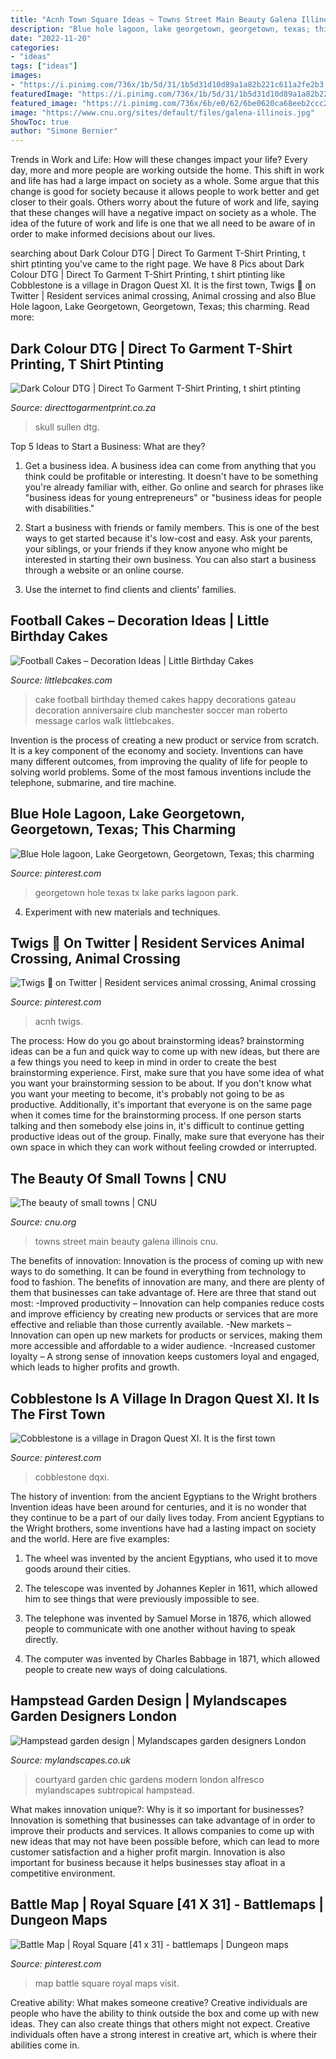```yaml
---
title: "Acnh Town Square Ideas ~ Towns Street Main Beauty Galena Illinois Cnu"
description: "Blue hole lagoon, lake georgetown, georgetown, texas; this charming"
date: "2022-11-20"
categories:
- "ideas"
tags: ["ideas"]
images:
- "https://i.pinimg.com/736x/1b/5d/31/1b5d31d10d89a1a82b221c611a2fe2b3.jpg"
featuredImage: "https://i.pinimg.com/736x/1b/5d/31/1b5d31d10d89a1a82b221c611a2fe2b3.jpg"
featured_image: "https://i.pinimg.com/736x/6b/e0/62/6be0620ca68eeb2ccc22b19accb01c73.jpg"
image: "https://www.cnu.org/sites/default/files/galena-illinois.jpg"
ShowToc: true
author: "Simone Bernier"
---
```



Trends in Work and Life: How will these changes impact your life?
Every day, more and more people are working outside the home. This shift in work and life has had a large impact on society as a whole. Some argue that this change is good for society because it allows people to work better and get closer to their goals. Others worry about the future of work and life, saying that these changes will have a negative impact on society as a whole. The idea of the future of work and life is one that we all need to be aware of in order to make informed decisions about our lives.

	

		
searching about Dark Colour DTG | Direct To Garment T-Shirt Printing, t shirt ptinting you've came to the right page. We have 8 Pics about Dark Colour DTG | Direct To Garment T-Shirt Printing, t shirt ptinting like Cobblestone is a village in Dragon Quest XI. It is the first town, Twigs 🌿 on Twitter | Resident services animal crossing, Animal crossing and also Blue Hole lagoon, Lake Georgetown, Georgetown, Texas; this charming. Read more:
		
    
## Dark Colour DTG | Direct To Garment T-Shirt Printing, T Shirt Ptinting

<img loading=lazy src="https://directtogarmentprint.co.za/wp-content/uploads/2017/12/direct-to-garment-51-768x960.jpg" onerror="this.onerror=null;this.src='https://tse2.mm.bing.net/th?id=OIP.5Pf8y-ugcvTWwASmSqWn8QHaJQ&amp;pid=15.1';" alt="Dark Colour DTG | Direct To Garment T-Shirt Printing, t shirt ptinting">

_Source: directtogarmentprint.co.za_

>skull sullen dtg. 

	

Top 5 Ideas to Start a Business: What are they?
1. Get a business idea. A business idea can come from anything that you think could be profitable or interesting. It doesn't have to be something you're already familiar with, either. Go online and search for phrases like "business ideas for young entrepreneurs" or "business ideas for people with disabilities."
2. Start a business with friends or family members. This is one of the best ways to get started because it's low-cost and easy. Ask your parents, your siblings, or your friends if they know anyone who might be interested in starting their own business. You can also start a business through a website or an online course.

3. Use the internet to find clients and clients' families.

    
## Football Cakes – Decoration Ideas | Little Birthday Cakes

<img loading=lazy src="http://www.littlebcakes.com/wp-content/uploads/2013/08/Football-Cake-Decorations.jpg" onerror="this.onerror=null;this.src='https://tse4.mm.bing.net/th?id=OIP.bSVtIX1yyZSGxiCVf7o8hgHaH0&amp;pid=15.1';" alt="Football Cakes – Decoration Ideas | Little Birthday Cakes">

_Source: littlebcakes.com_

>cake football birthday themed cakes happy decorations gateau decoration anniversaire club manchester soccer man roberto message carlos walk littlebcakes. 

	

Invention is the process of creating a new product or service from scratch. It is a key component of the economy and society. Inventions can have many different outcomes, from improving the quality of life for people to solving world problems. Some of the most famous inventions include the telephone, submarine, and tire machine.

    
## Blue Hole Lagoon, Lake Georgetown, Georgetown, Texas; This Charming

<img loading=lazy src="https://i.pinimg.com/736x/43/1d/f1/431df14b58b93f0d1fec8ee7d79bf93c.jpg" onerror="this.onerror=null;this.src='https://tse4.mm.bing.net/th?id=OIP.bgaUlfkbx2EKe7FQAdL7yAFIC-&amp;pid=15.1';" alt="Blue Hole lagoon, Lake Georgetown, Georgetown, Texas; this charming">

_Source: pinterest.com_

>georgetown hole texas tx lake parks lagoon park. 

	

4. Experiment with new materials and techniques.

    
## Twigs 🌿 On Twitter | Resident Services Animal Crossing, Animal Crossing

<img loading=lazy src="https://i.pinimg.com/736x/1b/5d/31/1b5d31d10d89a1a82b221c611a2fe2b3.jpg" onerror="this.onerror=null;this.src='https://tse3.mm.bing.net/th?id=OIP.jB4I1JkqjBvruiWYFaIMuwHaEK&amp;pid=15.1';" alt="Twigs 🌿 on Twitter | Resident services animal crossing, Animal crossing">

_Source: pinterest.com_

>acnh twigs. 

	

The process: How do you go about brainstorming ideas?
brainstorming ideas can be a fun and quick way to come up with new ideas, but there are a few things you need to keep in mind in order to create the best brainstorming experience. First, make sure that you have some idea of what you want your brainstorming session to be about. If you don't know what you want your meeting to become, it's probably not going to be as productive. Additionally, it's important that everyone is on the same page when it comes time for the brainstorming process. If one person starts talking and then somebody else joins in, it's difficult to continue getting productive ideas out of the group. Finally, make sure that everyone has their own space in which they can work without feeling crowded or interrupted.

    
## The Beauty Of Small Towns | CNU

<img loading=lazy src="https://www.cnu.org/sites/default/files/galena-illinois.jpg" onerror="this.onerror=null;this.src='https://tse2.mm.bing.net/th?id=OIP.e6W-lnE0QO3r2KuA-V8KrwHaE7&amp;pid=15.1';" alt="The beauty of small towns | CNU">

_Source: cnu.org_

>towns street main beauty galena illinois cnu. 

	

The benefits of innovation:
Innovation is the process of coming up with new ways to do something. It can be found in everything from technology to food to fashion. The benefits of innovation are many, and there are plenty of them that businesses can take advantage of. Here are three that stand out most: 
-Improved productivity – Innovation can help companies reduce costs and improve efficiency by creating new products or services that are more effective and reliable than those currently available.
-New markets – Innovation can open up new markets for products or services, making them more accessible and affordable to a wider audience.
-Increased customer loyalty – A strong sense of innovation keeps customers loyal and engaged, which leads to higher profits and growth.

    
## Cobblestone Is A Village In Dragon Quest XI. It Is The First Town

<img loading=lazy src="https://i.pinimg.com/736x/6b/e0/62/6be0620ca68eeb2ccc22b19accb01c73.jpg" onerror="this.onerror=null;this.src='https://tse2.mm.bing.net/th?id=OIP.BcIfW82B2DEXOESuHrQVmwHaGe&amp;pid=15.1';" alt="Cobblestone is a village in Dragon Quest XI. It is the first town">

_Source: pinterest.com_

>cobblestone dqxi. 

	

The history of invention: from the ancient Egyptians to the Wright brothers
Invention ideas have been around for centuries, and it is no wonder that they continue to be a part of our daily lives today. From ancient Egyptians to the Wright brothers, some inventions have had a lasting impact on society and the world. Here are five examples:
1) The wheel was invented by the ancient Egyptians, who used it to move goods around their cities.

2) The telescope was invented by Johannes Kepler in 1611, which allowed him to see things that were previously impossible to see.

3) The telephone was invented by Samuel Morse in 1876, which allowed people to communicate with one another without having to speak directly.

4) The computer was invented by Charles Babbage in 1871, which allowed people to create new ways of doing calculations.

    
## Hampstead Garden Design | Mylandscapes Garden Designers London

<img loading=lazy src="https://www.mylandscapes.co.uk/courtyard-gardens/modern-courtyard-garden/courtyard-garden-layout.jpg" onerror="this.onerror=null;this.src='https://tse1.mm.bing.net/th?id=OIP.TcT292xtDQ3eSjb7fqEW3wHaEo&amp;pid=15.1';" alt="Hampstead garden design | Mylandscapes garden designers London">

_Source: mylandscapes.co.uk_

>courtyard garden chic gardens modern london alfresco mylandscapes subtropical hampstead. 

	

What makes innovation unique?: Why is it so important for businesses?
Innovation is something that businesses can take advantage of in order to improve their products and services. It allows companies to come up with new ideas that may not have been possible before, which can lead to more customer satisfaction and a higher profit margin. Innovation is also important for business because it helps businesses stay afloat in a competitive environment.

    
## Battle Map | Royal Square [41 X 31] - Battlemaps | Dungeon Maps

<img loading=lazy src="https://i.pinimg.com/736x/20/cd/a9/20cda9d7382666348873c00b4f7b0234.jpg" onerror="this.onerror=null;this.src='https://tse3.mm.bing.net/th?id=OIP.J81btv77LqdQ_t172_1DpAHaFm&amp;pid=15.1';" alt="Battle Map | Royal Square [41 x 31] - battlemaps | Dungeon maps">

_Source: pinterest.com_

>map battle square royal maps visit. 

	

Creative ability: What makes someone creative?
Creative individuals are people who have the ability to think outside the box and come up with new ideas. They can also create things that others might not expect. Creative individuals often have a strong interest in creative art, which is where their abilities come in.

